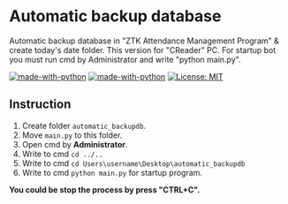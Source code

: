 # Automatic backup database
Automatic backup database in "ZTK Attendance Management Program" &amp; create today's date folder.
This version for "CReader" PC.
For startup bot you must run cmd by Administrator and write "python main.py".

[![made-with-python](https://img.shields.io/badge/Made%20with-Python-1f425f.svg)](https://www.python.org/)
[![made-with-python](https://img.shields.io/badge/Made%20with-PyAutoGUI-1f425f.svg)](https://pyautogui.readthedocs.io/en/latest/#)
[![License: MIT](https://img.shields.io/badge/License-MIT-yellow.svg)](https://opensource.org/licenses/MIT)

## Instruction

1. Create folder `automatic_backupdb`.
2. Move `main.py` to this folder.
3. Open cmd by **Administrator**.
4. Write to cmd `cd ../..`
5. Write to cmd `cd Users\username\Desktop\automatic_backupdb`
6. Write to cmd `python main.py` for startup program.

**You could be stop the process by press "CTRL+C".**
